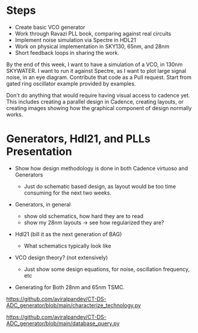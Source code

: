 # Steps

- Create basic VCO generator
- Work through Ravazi PLL book, comparing against real circuits
- Implement noise simulation via Spectre in HDL21
- Work on physical implementation in SKY130, 65nm, and 28nm
- Short feedback loops in sharing the work.

By the end of this week, I want to have a simulation of a VCO, in 130nm SKYWATER. I want to run it against Spectre, as I want to plot large signal noise, in an eye diagram. Contribute that code as a Pull request. Start from gated ring oscillator example provided by examples. 

Don't do anything that would require having visual access to cadence yet. This includes creating a parallel design in Cadence, creating layouts, or creating images showing how the graphical component of design normally works. 

# Generators, Hdl21, and PLLs Presentation

- Show how design methodology is done in both Cadence virtuoso and Generators
    - Just do schematic based design, as layout would be too time consuming for the next two weeks.
- Generators, in general
    - show old schematics, how hard they are to read
    - show my 28nm layouts -> see how regularized they are?
- Hdl21 (bill it as the next generation of BAG)
    - What schematics typically look like
- VCO design theory? (not extensively)
    - Just show some design equations, for noise, oscillation frequency, etc

- Generating for Both 28nm and 65nm TSMC.

https://github.com/aviralpandey/CT-DS-ADC_generator/blob/main/characterize_technology.py

https://github.com/aviralpandey/CT-DS-ADC_generator/blob/main/database_query.py